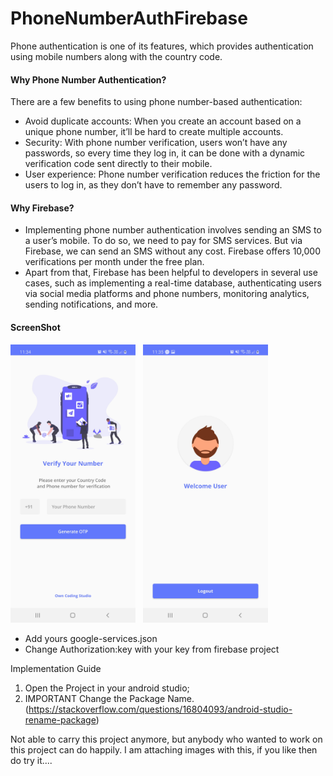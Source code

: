 # PhoneNumberAuthFirebase
Phone authentication is one of its features, which provides authentication using mobile numbers along with the country code.

#### Why Phone Number Authentication?

There are a few benefits to using phone number-based authentication:

- Avoid duplicate accounts: When you create an account based on a unique phone number, it’ll be hard to create multiple accounts.
- Security: With phone number verification, users won’t have any passwords, so every time they log in, it can be done with a dynamic verification code sent directly to their mobile.
- User experience: Phone number verification reduces the friction for the users to log in, as they don’t have to remember any password.

 #### Why Firebase?

- Implementing phone number authentication involves sending an SMS to a user’s mobile. To do so, we need to pay for SMS services. But via Firebase, we can send an SMS without any cost. Firebase offers 10,000 verifications per month under the free plan.
- Apart from that, Firebase has been helpful to developers in several use cases, such as implementing a real-time database, authenticating users via social media platforms and phone numbers, monitoring analytics, sending notifications, and more.

#### ScreenShot
<img src="Screenshot_20210302-113416_Phone%20Number%20Authentication%20(1).jpg" width="200"> &nbsp; <img src="Screenshot_20210302-113507_Phone%20Number%20Authentication.jpg" width="200">




- Add yours google-services.json
- Change Authorization:key with your key from firebase project


Implementation Guide

1. Open the Project in your android studio;
2. IMPORTANT Change the Package Name. (https://stackoverflow.com/questions/16804093/android-studio-rename-package)

Not able to carry this project anymore, but anybody who wanted to work on this project can do happily.
I am attaching images with this, if you like then do try it....
